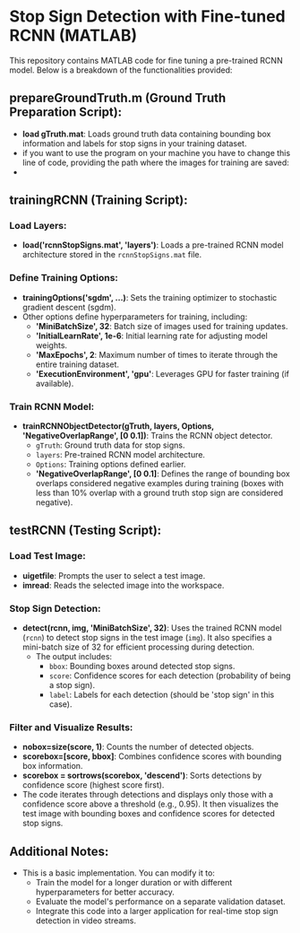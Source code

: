 # Stop Sign Detection with Fine-tuned RCNN (MATLAB)

This repository contains MATLAB code for fine tuning a pre-trained RCNN model. Below is a breakdown of the functionalities provided:

## prepareGroundTruth.m (Ground Truth Preparation Script):
- **load gTruth.mat**: Loads ground truth data containing bounding box information and labels for stop signs in your training dataset.
- if you want to use the program on your machine you have to change this line of code, providing the path where the images for training are saved:
- 




## trainingRCNN (Training Script):

### Load Layers:
- **load('rcnnStopSigns.mat', 'layers')**: Loads a pre-trained RCNN model architecture stored in the `rcnnStopSigns.mat` file.

### Define Training Options:
- **trainingOptions('sgdm', ...)**: Sets the training optimizer to stochastic gradient descent (sgdm).
- Other options define hyperparameters for training, including:
  - **'MiniBatchSize', 32**: Batch size of images used for training updates.
  - **'InitialLearnRate', 1e-6**: Initial learning rate for adjusting model weights.
  - **'MaxEpochs', 2**: Maximum number of times to iterate through the entire training dataset.
  - **'ExecutionEnvironment', 'gpu'**: Leverages GPU for faster training (if available).

### Train RCNN Model:
- **trainRCNNObjectDetector(gTruth, layers, Options, 'NegativeOverlapRange', [0 0.1])**: Trains the RCNN object detector.
  - `gTruth`: Ground truth data for stop signs.
  - `layers`: Pre-trained RCNN model architecture.
  - `Options`: Training options defined earlier.
  - **'NegativeOverlapRange', [0 0.1]**: Defines the range of bounding box overlaps considered negative examples during training (boxes with less than 10% overlap with a ground truth stop sign are considered negative).

## testRCNN (Testing Script):

### Load Test Image:
- **uigetfile**: Prompts the user to select a test image.
- **imread**: Reads the selected image into the workspace.

### Stop Sign Detection:
- **detect(rcnn, img, 'MiniBatchSize', 32)**: Uses the trained RCNN model (`rcnn`) to detect stop signs in the test image (`img`). It also specifies a mini-batch size of 32 for efficient processing during detection.
  - The output includes:
    - `bbox`: Bounding boxes around detected stop signs.
    - `score`: Confidence scores for each detection (probability of being a stop sign).
    - `label`: Labels for each detection (should be 'stop sign' in this case).

### Filter and Visualize Results:
- **nobox=size(score, 1)**: Counts the number of detected objects.
- **scorebox=[score, bbox]**: Combines confidence scores with bounding box information.
- **scorebox = sortrows(scorebox, 'descend')**: Sorts detections by confidence score (highest score first).
- The code iterates through detections and displays only those with a confidence score above a threshold (e.g., 0.95). It then visualizes the test image with bounding boxes and confidence scores for detected stop signs.

## Additional Notes:

- This is a basic implementation. You can modify it to:
  - Train the model for a longer duration or with different hyperparameters for better accuracy.
  - Evaluate the model's performance on a separate validation dataset.
  - Integrate this code into a larger application for real-time stop sign detection in video streams.
